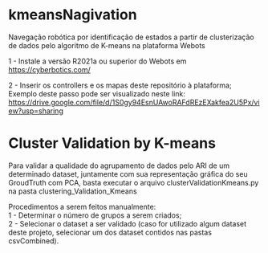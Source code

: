 # kmeansNagivation
Navegação robótica por identificação de estados a partir de clusterização de dados pelo algoritmo de K-means na plataforma Webots

1 - Instale a versão R2021a ou superior do Webots em https://cyberbotics.com/

2 - Inserir os controllers e os mapas deste repositório à plataforma;  
    Exemplo deste passo pode ser visualizado neste link: https://drive.google.com/file/d/1S0gy94EsnUAwoRAFdREzEXakfea2U5Px/view?usp=sharing
    
    
# Cluster Validation by K-means

Para validar a qualidade do agrupamento de dados pelo ARI de um determinado dataset, juntamente com sua representação gráfica do seu GroudTruth com PCA, basta executar o arquivo clusterValidationKmeans.py na pasta clustering_Validation_Kmeans  

Procedimentos a serem feitos manualmente:  
1 - Determinar o número de grupos a serem criados;  
2 - Selecionar o dataset a ser validado (caso for utilizado algum dataset deste projeto, selecionar um dos dataset contidos nas pastas csvCombined).
